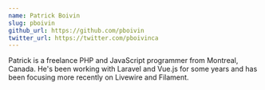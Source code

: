 ```yaml
---
name: Patrick Boivin
slug: pboivin
github_url: https://github.com/pboivin
twitter_url: https://twitter.com/pboivinca
---
```


Patrick is a freelance PHP and JavaScript programmer from Montreal, Canada. He's been working with Laravel and Vue.js for some years and has been focusing more recently on Livewire and Filament.
